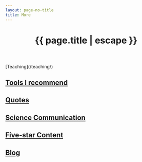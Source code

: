 ```yaml
---
layout: page-no-title
title: More
---
```


<header class="post-header">
    <h1 class="post-title" style="text-align:center"><i class="fas fa-plus fa-fw fa-lg svv"></i>{{ page.title | escape }}</h1>
</header>
<i class="fas fa-chalkboard fa-fw svv" aria-hidden="true"></i> [Teaching](/teaching/)

## <i class="fas fa-tools fa-fw svv" aria-hidden="true"></i> [Tools I recommend](/more/tools/)

## <i class="fas fa-quote-left fa-fw svv" aria-hidden="true"></i> [Quotes](/more/quotes/)

## <i class="fas fa-microphone-alt fa-fw svv"></i> [Science Communication](/more/communication/)

## <i class="fas fa-star fa-fw svv" aria-hidden="true"></i> [Five-star Content](/more/five-stars/)

## <i class="fas fa-blog fa-fw svv" aria-hidden="true"></i> [Blog](/more/blog/)
